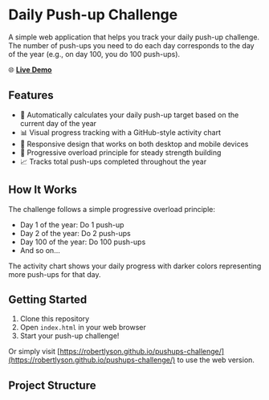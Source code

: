 # Daily Push-up Challenge

A simple web application that helps you track your daily push-up challenge. The number of push-ups you need to do each day corresponds to the day of the year (e.g., on day 100, you do 100 push-ups).

🌐 **[Live Demo](https://robertlyson.github.io/pushups-challenge/)**

## Features

- 📅 Automatically calculates your daily push-up target based on the current day of the year
- 📊 Visual progress tracking with a GitHub-style activity chart
- 📱 Responsive design that works on both desktop and mobile devices
- 💪 Progressive overload principle for steady strength building
- 📈 Tracks total push-ups completed throughout the year

## How It Works

The challenge follows a simple progressive overload principle:

- Day 1 of the year: Do 1 push-up
- Day 2 of the year: Do 2 push-ups
- Day 100 of the year: Do 100 push-ups
- And so on...

The activity chart shows your daily progress with darker colors representing more push-ups for that day.

## Getting Started

1. Clone this repository
2. Open `index.html` in your web browser
3. Start your push-up challenge!

Or simply visit [https://robertlyson.github.io/pushups-challenge/](https://robertlyson.github.io/pushups-challenge/) to use the web version.

## Project Structure
